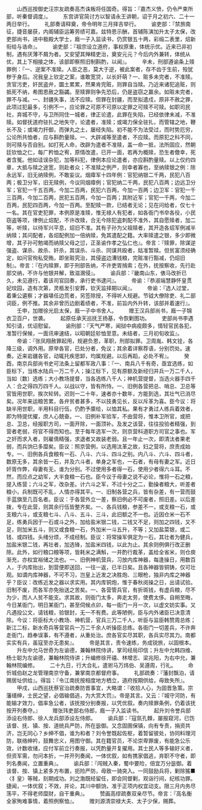 <!-- { "loadSidebar": true } -->
　　山西巡按御史汪宗友疏奏高杰诛叛将任国奇。得旨：『嘉杰义愤，仍令严束所部，听秦督调度』。
　　东宫讲官简讨方以智请永王讲朝，诏于月之初六、二十一两日举行。
　　礼部奏请释奠，帝令明年三月择吉举行。
　　谕吏部：『禁旅南征，捷音屡获，内阁辅臣运筹劳绩可嘉。兹特恩示酬，首辅陈演加升太子太保，改吏部尚书，进中极殿大学士，廕一子入监读书，仍赏银五十两，彩缎二表里，炤新衔给与诰命』。
　　谕吏部：『祖宗设立道府，事权原重，体统示优。近来已非初制，遇有厌薄不屑为者。又安望其殚精吏治，奠安元元？今后内外兼转，体统从优，其上下相接之体，该部即察照旧制斟酌，以闻』。
　　辛未，刑部遵谕条上赎罪例：『一、逆案不准赎。人臣之恶，莫大于逆，被此案者，存不齿于生前，殁犹秽于身后。况我皇上钦定之案，谁敢宽贷，以长奸萌？一、赃多未完者，不准赎。贪官污吏，奸民盗弁，圜土累累，然果肯完赃，则罪自当赎。乃近来诸犯追赃，则抵死不纳，希图恩赦之豁蠲。至赎罪则争先恐后，仍是盗窃之赢余。如赃未完者，罪不与减。一、封疆失事，法不应赎。但罪在封疆，而至拟遣戍，原非不赦之罪，此项过犯最多，引例不一，应论罪之可原不可原以定罪之可赎不可赎。如职司民社，弃城不守，与卫所同住一城者，律正论遣，此罪在失陷，已经依律未减，不准赎。如督抚道府驻扎之地失守，论遣者，准赎；或竭力保全驻扎，而管辖之地，鞭长不及；或竭力扞御，而弹丸之土，屡经失陷。初不能不为法受过，而时势厄穷，公论所共恤者，应与斟酌量赎。一、大辟减等至遣者，不应赎。而原犯之科不同，则可赎与否自别。如打死人命，改辟为遣者不准赎，盖一命一抵，法所固应，然朝廷钦恤之仁，每广矜恤之宥，原情改遣，已开一面，若再为概赎，恐生者儌幸，死者含冤。他如诖误杂犯，加等科犯，律例本应论遣者，亦应斟酌量赎。以上仅约四章，大抵与赎之途宽，则赴者众；不准赎之例严，则幸者寡也，至纳赎银之例：除永远军，旧无纳赎例，不敢妄议。烟瘴军十四年例：官犯纳银二千两，民犯八百两；极卫分军，旧无赎例，今议同烟瘴例；官犯纳二千两，民犯八百两；边远卫分军；官犯一千五百两，今加二百两，民犯六百两，今加一百两；边卫军：官犯一千三百两，今加二百两，民犯五百两，今加一百两；其附近军；官犯一千两，今加二百两，民犯四百两，今加一百两。至配赎一款，已结者无论；见在问给者，仅七十一名。其在官吏犯罪，本例原是准赎，惟无禄人有犯者，如各衙门书皁各役，小民窃盗等项，律例止炤配，不许改赎，合无今除犯盗刺配不准外，其自愿赎者，加二等，听赎，以待军兴平息，炤旧不准。其有子孙为父祖赎者，其开造各炤军例减半纳赎；其问配者，各炤配例加一倍纳赎，免其遣配之籍。大率赎遣之银，多少即微增，其子孙可勉竭而纳赎父母之愆，正圣谕作孝之弘仁也』。帝言：『赎罪，除谋逆强盗、谋杀、故杀、奸杀，其误杀、斗杀、同谋共殴者，姑准暂赎。但贫富须经确定，如问官徇私受贿，即坐赃究治，其侵盗边漕钱粮，完赃准行豁减，仍炤旧制』。帝言：『在内赎罪，即于刑部告纳，不许吏胥掯索；在外，抚按察收，先行赴部交纳，不许与他银并解，致滋溷侵』。
　　谕兵部：『畿南山东，俵马改折已久，未见遵行，着该司官回奏，承行吏书逮问』。
　　帝谕：『恭淑端慧静怀皇贯妃坟园，造有次第，灵柩发引安葬，钦天监择期以闻』。
　　帝谕：『选人过堂，着秉公遴察；才器堪任边荒者，另签除授，不得听人规避。节钺大僚除吏、礼二部词臣，例不推。其余非曾历边剧着绩者，不准，前旨内外升转，该部并着速行』。
　　壬申，加赠徐光启太保，廕一子中书舍人。
　　赠王汉兵部尚书，廕一子锦衣卫百户，世袭。
　　起原任承天巡抚王扬基，令恢剿图功。
　　吏部尚书李遇知引请，优诏慰留。
　　谕刑部：『天气严寒，闻狱中病疫颇多，情轻官民各犯，准暂行保候，一面讯审速结，以昭朝廷轸恤至意。未结者，三月初旬收监』。
　　帝谕：『张凤翔赦罪起用，规避负恩，革职，刑部拟罪。卫周胤、韩文铨，各降三级，调外用。原举各官，已处分者，免议；其余着详察荐语，分别罚处。速奏。近来岩疆各官，动辄托疾思卸，均属规避。以后再蹈，必处不宥』。
　　癸酉，南京兵部尚书史可法条上留都军政八事：『一、南兵八千有奇，亟宜选练，如臣标下，当练水陆兵一万二千人；操江标下，见有原额及新经归并兵一万二千人，当如〔数〕选练；大小教场提督，当各选练八千人；神机营提督，当选火器手四千人：合之得四万四千人。以战以守，皆有所恃。一、旧例各营把总、哨总、卫总等官皆用世职，挨次轮转。迟则一二十年，速者亦十数年，方能到选，其壮气已消尽矣。况年来运粮苦累，各弁贫者甚多，不以技勇见长，反以斥革为喜。臣今议：将缺半用世职，半用科目行伍，仍酌予廪给，以恤其私。果有才勇过人练兵着效者，即为特提优擢，庶人心兢奋。一、旧例补军验军，不由营将，惟本卫所官，或把总、卫总，经报职方司，一面开除，一面顶补。及发之该营，往往投验者精强，到营者老弱，将官不得而知也。至于每年选军一次，则京营科道职方司官之事也。军之奸而求入者，则雇倩精强，求退者又故装老弱。且一年止一次，即清汰者果老弱，而兵饷已多糜矣。臣议：照京营例，以选用汰革之故，妇之营将，庶责成始专。一、旧例各兵食粮有一石、八斗、六斗、四斗之别。内八斗、六斗、四斗者，数原无多，其余皆一石，并及六斗者，单身之军也，一石者，有母有妻之军。近日奸胥作弊，母妻有无，谁为分别。不过使用多者得一石，使用少者得六斗耳。不然，而应点之幼军，大半食粮一石也。臣今议于母妻之说不必论，惟将一石之粮，提入练营；六斗之军，改杂差。计六斗之军，不过十分之二，勤操者粮大，听差者粮小，兵制既可不乱，人情亦得其平。一、旧制各营之兵，皆有杂差，有一营而鼓手蓝旗至几百名者。臣议：于各营外立一差，察旧例必不可废者，照旧差。以后差拨，专在此营，则其余行伍皆整齐矣。一、各兵钱粮，参差不一，或支粮一石，或支粮六斗，或支粮七斗、八斗、五斗、三斗，此旧额之不一也。近因仓米一石不足，练勇兵因于一石或斗之外，加给盐米银二钱，二钱又不足，则加之四钱，又不足，则加米五斗，则又或食粮一石，外加米一斗五升，不等；又加盐菜银，或二钱、或四钱。头绪分烦，不成经制。臣议：将常操军俱定为一石，其壮者为健兵，加盐米银二钱，再壮者，加选锋，加盐米四钱，以此为止。其余则例俱行改正删除。此外，如行粮口粮等项，皆耗米之满斛，一并酌行裁革，盖给全省米，则仓庾渐充，亦权宜裕储之法也。一、旧例神机营兵，习放内库神器，每逢操日，用数百人，于内库抬出，到营便即送回，一往一返，已半日矣。且各神器皆铜铸，仅可壮观。如谓内库神器，不可不习，岂皇上近发之决胜炮、三眼枪，独非内库之神器乎？臣议：改练近发之器以求实用。其内库铜炮，惟于春秋阅操之日，出请试验。旧制不废，而各军亦免抬送之苦矣。一、各营管兵官，有折斑钱，有虚兵粮，尽不为少，而人人贫不能支。求其故，则衙门太多，奔走太劳，使费太侈。自朔至晦，今日某衙门，明日某衙门，甚至伺候点卯，每一衙门一月一次，以虚文妨实事。又凡遇投公文，请钱粮，验银封，无一不有费。此等陋例，臣与内外诸臣已决意清除。今议：将臣标大小教场、神机营，官兵三万二千人，听臣与监臣韩赞周总练；新江二标，新水奇兵等营官兵一万二千余人听操臣总练。各衙门一切差兵，不许奔走衙门，趋奉误事，有不遵者，从重处治。庶各官实尽其职，各兵实尽其力。南都实实有兵，虽寇至亦无患矣』。
　　帝是其言，责令速练，务成锐旅，以固根本。
　　升左中允马世奇为左谕德，兼翰林院侍讲，掌司经局印信；升左中允韩四维、杨士聪为左谕德，兼翰林院侍讲；升编修徐开禧、林增志、梁兆阳，为右中允，兼翰林院编修。
　　二十九日，行大合礼，遣驸马万炜伯、吴遵周，行礼。
　　命忻城伯赵之龙管理南京守备，兼掌南京都督府事。
　　礼部疏奏：『藩封飘泊，请赐居址供给』。得旨：『令江南抚按相度地方栖立，道府按期供给，毋致失所』。
　　甲戌，山西巡抚蔡官治疏奏防晋事宜，大略谓：『收拾人心，为固晋急策。宗藩缙绅，士民之望，必倡输倡逃，为大赏大罚』。帝是其言。又云：『城守河防，有能输才效力，倡率急公者，该抚按分别奏报，以凭优叙。奏内赎罪条例，仍着该抚按开列奏夺。』
　　赠张玮吏部右侍郎，廕一子入监读书。
　　起升刘令誉兵部添设右侍郎、徐人龙兵部添设左侍郎。
　　谕兵部：『寇氛孔棘，屡报窥河，已饬该督、抚、镇、按、道统兵严防，所在毖御。又念固圉保镇，向有专责，捐资共济，岂无同心？乡绅不倡，谁为和者？刘令誉既起佐枢，着暂留彼处，协同料理河防，联络绅衿，鼓舞忠义，用图守御。其在籍官员，不论崇卑罪废，有能急公乐效，计数收储，应付军前立行奏报，以凭酌量开复擢用。其士民人等多输好义者，但资军需，勿问本折，一并开列奏闻，一体优叙，如有携家倡逃，弃职不守者，即列名奏闻，立置重典』。
　　谕兵部：『闯贼入秦，蜀中要险，倍宜万分毖御。着该督、按、镇上紧多方布置，扼险严防，毋致一骑突入。一同鼓励兵将，剿除猺■〈犭皇〉等贼，刻期成功。刘之渤既经留任，即会同督剿，观诣行间，纪核功罪。捷闻，一体优叙；不效，并论，其川中额饷，准于正项内权宜动支。限三月内务尽荡平，不得老师糜财，自干重典』。
　　赞画高缪疏奏双亲尽节。帝言：『高名衡全家殉难事情，着照例察恤』。
　　赠刘源清崇禄大夫、太子少保，赐葬。
